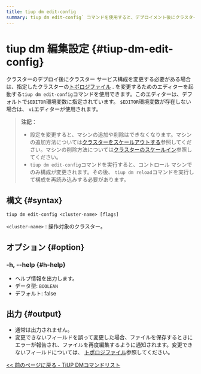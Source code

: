 ```yaml
---
title: tiup dm edit-config
summary: tiup dm edit-config` コマンドを使用すると、デプロイメント後にクラスター サービスの設定を変更できます。エディターを使用して、指定したクラスターのトポロジ ファイルを変更することができます。構成を変更するときに、マシンを追加または削除することはできないことに注意してください。コマンドを実行した後、構成は制御マシンでのみ変更されるため、`tiup dm reloadコマンドを実行して構成を再読み込みする必要があります。
---
```


# tiup dm 編集設定 {#tiup-dm-edit-config}

クラスターのデプロイ後にクラスター サービス構成を変更する必要がある場合は、指定したクラスターの[トポロジファイル](/tiup/tiup-dm-topology-reference.md) . を変更するためのエディターを起動する`tiup dm edit-config`コマンドを使用できます。このエディターは、デフォルトで`$EDITOR`環境変数に指定されています。 `$EDITOR`環境変数が存在しない場合は、 `vi`エディターが使用されます。

> **注記：**
>
> -   設定を変更すると、マシンの追加や削除はできなくなります。マシンの追加方法については[クラスターをスケールアウトする](/tiup/tiup-component-dm-scale-out.md)参照してください。マシンの削除方法については[クラスターのスケールイン](/tiup/tiup-component-dm-scale-in.md)参照してください。
> -   `tiup dm edit-config`コマンドを実行すると、コントロール マシンでのみ構成が変更されます。その後、 `tiup dm reload`コマンドを実行して構成を再読み込みする必要があります。

## 構文 {#syntax}

```shell
tiup dm edit-config <cluster-name> [flags]
```

`<cluster-name>` : 操作対象のクラスター。

## オプション {#option}

### -h, --help {#h-help}

-   ヘルプ情報を出力します。
-   データ型: `BOOLEAN`
-   デフォルト: false

## 出力 {#output}

-   通常は出力されません。
-   変更できないフィールドを誤って変更した場合、ファイルを保存するときにエラーが報告され、ファイルを再度編集するように通知されます。変更できないフィールドについては、 [トポロジファイル](/tiup/tiup-dm-topology-reference.md)参照してください。

[&lt;&lt; 前のページに戻る - TiUP DMコマンドリスト](/tiup/tiup-component-dm.md#command-list)
